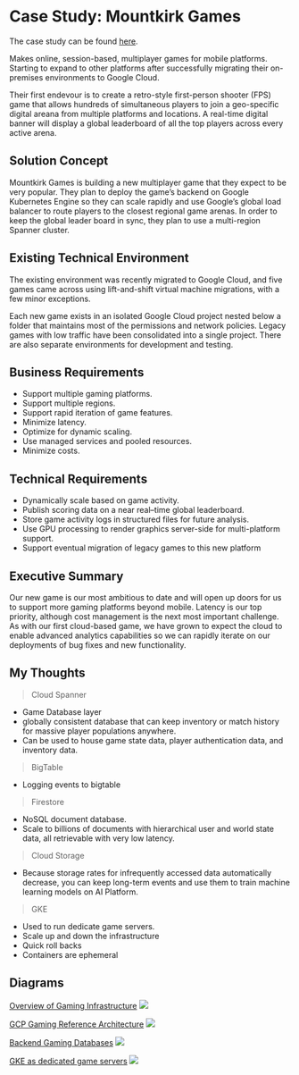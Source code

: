 # Case Study: Mountkirk Games

The case study can be found [here](https://services.google.com/fh/files/blogs/master_case_study_mountkirk_games.pdf).

Makes online, session-based, multiplayer games for mobile platforms. Starting to expand to other platforms after successfully migrating their on-premises environments to Google Cloud.

Their first endevour is to create a retro-style first-person shooter (FPS) game that allows hundreds of simultaneous players to join a geo-specific digital areana from multiple platforms and locations. A real-time digital banner will display a global leaderboard of all the top players across every active arena.

## Solution Concept

Mountkirk Games is building a new multiplayer game that they expect to be very popular. They plan to deploy the game’s backend on Google Kubernetes Engine so they can scale rapidly and use Google’s global load balancer to route players to the closest regional game arenas. In order to keep the global leader board in sync, they plan to use a multi-region Spanner cluster. 

## Existing Technical Environment

The existing environment was recently migrated to Google Cloud, and five games came across using lift-and-shift virtual machine migrations, with a few minor exceptions. 

Each new game exists in an isolated Google Cloud project nested below a folder that maintains most of the permissions and network policies. Legacy games with low traffic have been consolidated into a single project. There are also separate environments for development and testing.

## Business Requirements

* Support multiple gaming platforms.
* Support multiple regions.
* Support rapid iteration of game features.
* Minimize latency.
* Optimize for dynamic scaling.
* Use managed services and pooled resources.
* Minimize costs.

## Technical Requirements

* Dynamically scale based on game activity.
* Publish scoring data on a near real–time global leaderboard.
* Store game activity logs in structured files for future analysis.
* Use GPU processing to render graphics server-side for multi-platform support.
* Support eventual migration of legacy games to this new platform


## Executive Summary

Our new game is our most ambitious to date and will open up doors for us to support more gaming platforms beyond mobile. Latency is our top priority, although cost management is the next most important challenge. As with our first cloud-based game, we have grown to expect the cloud to enable advanced analytics capabilities so we can rapidly iterate on our deployments of bug fixes and new functionality.

## My Thoughts

> Cloud Spanner

* Game Database layer
* globally consistent database that can keep inventory or match history for massive player populations anywhere.
* Can be used to house game state data, player authentication data, and inventory data.

> BigTable

* Logging events to bigtable

> Firestore

* NoSQL document database. 
* Scale to billions of documents with hierarchical user and world state data, all retrievable with very low latency.

> Cloud Storage

* Because storage rates for infrequently accessed data automatically decrease, you can keep long-term events and use them to train machine learning models on AI Platform.

> GKE

* Used to run dedicate game servers.
* Scale up and down the infrastructure
* Quick roll backs
* Containers are ephemeral



## Diagrams

[Overview of Gaming Infrastructure](https://cloud.google.com/architecture/cloud-game-infrastructure?hl=en)
![](https://cloud.google.com/architecture/images/game-cloud-infrastructure.svg)

[GCP Gaming Reference Architecture](https://cloud.google.com/architecture/images/best-practices-mobile-game-architecture-reference.svg)
![](https://cloud.google.com/architecture/images/best-practices-mobile-game-architecture-reference.svg)

[Backend Gaming Databases](https://cloud.google.com/architecture/gaming-backend-databases?hl=en)
![](https://cloud.google.com/architecture/images/gaming-backend-databases.png)

[GKE as dedicated game servers](https://cloud.google.com/architecture/images/running-dedicated-game-servers-architecture.svg)
![](https://cloud.google.com/architecture/images/running-dedicated-game-servers-architecture.svg)